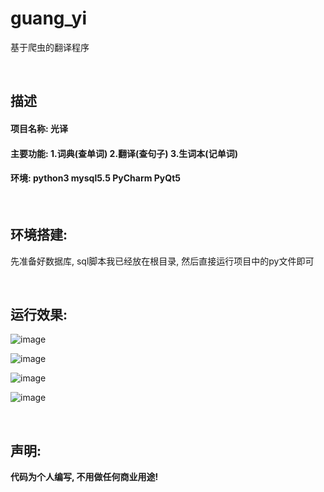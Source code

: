 # guang_yi
基于爬虫的翻译程序

<br/>

## 描述
#### 项目名称: 光译
#### 主要功能: 1.词典(查单词) 2.翻译(查句子) 3.生词本(记单词)
#### 环境: python3 mysql5.5 PyCharm PyQt5

<br/>

## 环境搭建:  
  先准备好数据库, sql脚本我已经放在根目录, 然后直接运行项目中的py文件即可
  
<br/>

## 运行效果: 

![image](https://user-images.githubusercontent.com/92048059/201508680-2949bdc4-2d65-4f4e-a95e-3416d08a82ce.png)

![image](https://user-images.githubusercontent.com/92048059/201508725-69f14e1a-0743-4373-bbb2-8ae5b5eb5ccf.png)

![image](https://user-images.githubusercontent.com/92048059/201508732-c8b43c1d-9e62-4c34-ae2c-bb1883b4d875.png)

![image](https://user-images.githubusercontent.com/92048059/201508737-69a973c3-7a54-4f9c-9364-484a51e56cd1.png)


<br/>

## 声明:
  **代码为个人编写, 不用做任何商业用途!**
